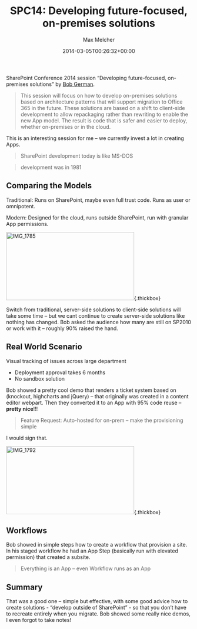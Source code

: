 ﻿---
title: 'SPC14: Developing future-focused, on-premises solutions'
author: Max Melcher
aliases:
   - "/post/2014-03-05-spc14-developing-future-focused-premises-solutions/"
2014: "03"
type: post
date: 2014-03-05T00:26:32+00:00
url: /2014/03/spc14-developing-future-focused-premises-solutions/
yourls_shorturl:
  - http://melcher.it/s/26
categories:
  - Apps
  - Conference
  - Development
  - ITPro
  - SharePoint 2013

---
SharePoint Conference 2014 session “Developing future-focused, on-premises solutions” by [Bob German][1].

> This session will focus on how to develop on-premises solutions based on architecture patterns that will support migration to Office 365 in the future. These solutions are based on a shift to client-side development to allow repackaging rather than rewriting to enable the new App model. The result is code that is safer and easier to deploy, whether on-premises or in the cloud.

This is an interesting session for me – we currently invest a lot in creating Apps.

> SharePoint development today is like MS-DOS
  
> development was in 1981

## Comparing the Models

Traditional: Runs on SharePoint, maybe even full trust code. Runs as user or omnipotent.

Modern: Designed for the cloud, runs outside SharePoint, run with granular App permissions.

[<img style="background-image: none; padding-top: 0px; padding-left: 0px; display: inline; padding-right: 0px; border: 0px;" title="IMG_1785" alt="IMG_1785" src="http://melcher.it/wp-content/uploads/IMG_1785_thumb.jpg" width="348" height="185" border="0" />][2]{.thickbox}

Switch from traditional, server-side solutions to client-side solutions will take some time – but we cant continue to create server-side solutions like nothing has changed. Bob asked the audience how many are still on SP2010 or work with it – roughly 90% raised the hand.

## Real World Scenario

Visual tracking of issues across large department

  * Deployment approval takes 6 months
  * No sandbox solution

Bob showed a pretty cool demo that renders a ticket system based on (knockout, highcharts and jQuery) – that originally was created in a content editor webpart. Then they converted it to an App with 95% code reuse – **pretty nice**!!!

> Feature Request: Auto-hosted for on-prem – make the provisioning simple

I would sign that.

[<img style="background-image: none; padding-top: 0px; padding-left: 0px; display: inline; padding-right: 0px; border: 0px;" title="IMG_1792" alt="IMG_1792" src="http://melcher.it/wp-content/uploads/IMG_1792_thumb.jpg" width="348" height="185" border="0" />][3]{.thickbox}

## 

## Workflows

Bob showed in simple steps how to create a workflow that provision a site. In his staged workflow he had an App Step (basically run with elevated permission) that created a subsite.

> Everything is an App – even Workflow runs as an App

## Summary

That was a good one – simple but effective, with some good advice how to create solutions - “develop outside of SharePoint” - so that you don’t have to recreate entirely when you migrate. Bob showed some really nice demos, I even forgot to take notes!

 [1]: http://twitter.com/bob1german
 [2]: http://melcher.it/wp-content/uploads/IMG_1785.jpg
 [3]: http://melcher.it/wp-content/uploads/IMG_1792.jpg
